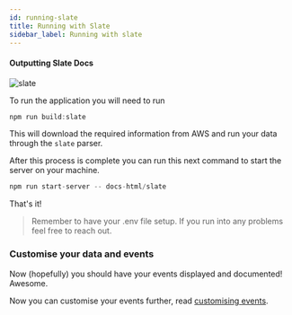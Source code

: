 ```yaml
---
id: running-slate
title: Running with Slate
sidebar_label: Running with slate
---
```


#### Outputting Slate Docs

![slate](/img/docs/parsers/slate-example.png 'slate Example')

To run the application you will need to run

```javascript
npm run build:slate
```

This will download the required information from AWS and run your data through the `slate` parser.

After this process is complete you can run this next command to start the server on your machine.

```javascript
npm run start-server -- docs-html/slate
```

That's it!

> Remember to have your .env file setup. If you run into any problems feel free to reach out.

### Customise your data and events

Now (hopefully) you should have your events displayed and documented! Awesome.

Now you can customise your events further, read [customising events](/docs/customising/adding-metadata).
